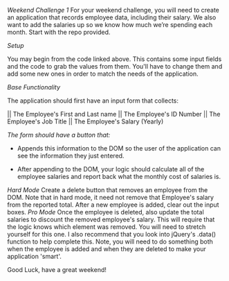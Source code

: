 _*Weekend Challenge 1*_
For your weekend challenge, you will need to create an application that records employee data, including their salary. We also want to add the salaries up so we know how much we’re spending each month. Start with the repo provided.

*Setup*

You may begin from the code linked above. This contains some input fields and the code to grab the values from them. You'll have to change them and add some new ones in order to match the needs of the application.

*Base Functionality*

The application should first have an input form that collects:

|| The Employee's First and Last name
|| The Employee's ID Number
|| The Employee's Job Title
|| The Employee's Salary (Yearly)

*The form should have a button that:*

- Appends this information to the DOM so the user of the application can see the information they just entered.

- After appending to the DOM, your logic should calculate all of the employee salaries and report back what the monthly cost of salaries is.

*Hard Mode*
Create a delete button that removes an employee from the DOM. Note that in hard mode, it need not remove that Employee's salary from the reported total.
After a new employee is added, clear out the input boxes.
*Pro Mode*
Once the employee is deleted, also update the total salaries to discount the removed employee's salary. This will require that the logic knows which element was removed. You will need to stretch yourself for this one. I also recommend that you look into jQuery's .data() function to help complete this. Note, you will need to do something both when the employee is added and when they are deleted to make your application 'smart'.

Good Luck, have a great weekend!
